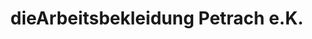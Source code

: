 ---
title: "dieArbeitsbekleidung Petrach e.K."
url: /oldenburg/diearbeitsbekleidung-petrach-e-k/
shop: Kleidung
---